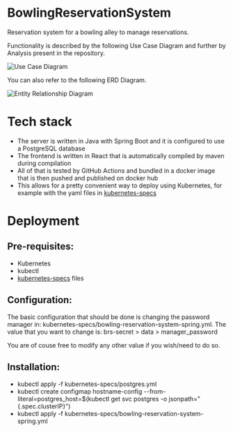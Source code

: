 # BowlingReservationSystem

Reservation system for a bowling alley to manage reservations.

Functionality is described by the following Use Case Diagram and further by Analysis present in the repository.

![Use Case Diagram](https://drive.google.com/uc?export=view&id=1I9JOl8UCkrnuSKwodPG17Z9lF7K2ld6I)

You can also refer to the following ERD Diagram.

![Entity Relationship Diagram](https://drive.google.com/uc?export=view&id=1QyL_qiP26h3APjhSeEyRlHpTwHblvBV3)

# Tech stack

- The server is written in Java with Spring Boot and it is configured to use a PostgreSQL database
- The frontend is written in React that is automatically compiled by maven during compilation
- All of that is tested by GitHub Actions and bundled in a docker image that is then pushed and published on docker hub
- This allows for a pretty convenient way to deploy using Kubernetes, for example with the yaml files in <a href="https://github.com/RedDawe/BowlingReservationSystem/tree/main/kubernetes-specs">kubernetes-specs</a>

# Deployment

## Pre-requisites:
- Kubernetes
- kubectl
- <a href="https://github.com/RedDawe/BowlingReservationSystem/tree/main/kubernetes-specs">kubernetes-specs</a> files 

## Configuration:
The basic configuration that should be done is changing the password manager in: kubernetes-specs/bowling-reservation-system-spring.yml.
The value that you want to change is: brs-secret > data > manager_password

You are of couse free to modify any other value if you wish/need to do so.

## Installation:
- kubectl apply -f kubernetes-specs/postgres.yml
- kubectl create configmap hostname-config --from-literal=postgres_host=$(kubectl get svc postgres -o jsonpath="{.spec.clusterIP}")
- kubectl apply -f kubernetes-specs/bowling-reservation-system-spring.yml
